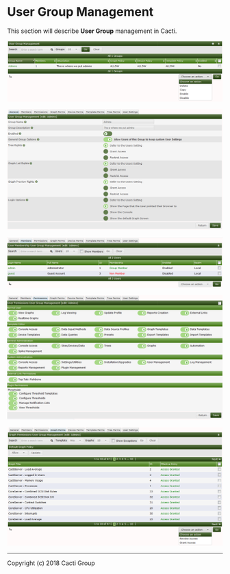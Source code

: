# User Group Management

This section will describe **User Group** management in Cacti.

![User Groups](images/user-groups.png)

![User Groups General](images/user-groups-edit-general.png)

![User Groups Members](images/user-groups-edit-members.png)

![User Groups Realm Permissions](images/user-groups-edit-permissions.png)

![User Groups Graph Permissions](images/user-groups-edit-graph-permissions.png)

---
Copyright (c) 2018 Cacti Group
